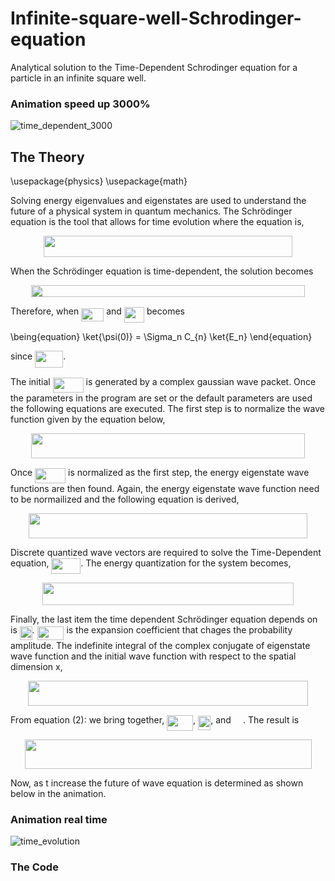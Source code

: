 # Infinite-square-well-Schrodinger-equation
Analytical solution to the Time-Dependent Schrodinger equation for a particle in an infinite square well.

### Animation speed up 3000%
![time_dependent_3000](https://github.com/timothypholmes/Infinite-square-well-Schrodinger-equation/blob/master/time_dependent_3000.gif)

## The Theory

\usepackage{physics}
\usepackage{math}

Solving energy eigenvalues and eigenstates are used to understand the future of a physical system in quantum mechanics. The Schrödinger equation is the tool that allows for time evolution where the equation is,

<p align="center"><img src="/tex/5c14e8087f2998080ef3066c33516546.svg?invert_in_darkmode&sanitize=true" align=middle width=398.66734710000003pt height=33.81208709999999pt/></p>

When the Schrödinger equation is time-dependent, the solution becomes

<p align="center"><img src="/tex/b3c131465e47f65a04cdbba4618830d6.svg?invert_in_darkmode&sanitize=true" align=middle width=437.2538907pt height=19.526994300000002pt/></p>

Therefore, when <img src="/tex/477a717e18587a5e8605780ca167c322.svg?invert_in_darkmode&sanitize=true" align=middle width=36.07293689999999pt height=21.18721440000001pt/> and <img src="/tex/08fbd8ec77aff96736a2f25a1ea90009.svg?invert_in_darkmode&sanitize=true" align=middle width=32.30223149999999pt height=24.65753399999998pt/> becomes

\being{equation}
\ket{\psi(0)} = \Sigma_n C_{n} \ket{E_n}
\end{equation}

since <img src="/tex/d568c0e1ecc86439b711628ed45ba194.svg?invert_in_darkmode&sanitize=true" align=middle width=45.16543844999999pt height=26.76175259999998pt/>. 

The initial <img src="/tex/4495b94b198ef96f03e08807e9f65f72.svg?invert_in_darkmode&sanitize=true" align=middle width=49.00310249999998pt height=24.65753399999998pt/> is generated by a complex gaussian wave packet. Once the parameters in the program are set or the default parameters are used the following equations are executed. The first step is to normalize the wave function given by the equation below,

<p align="center"><img src="/tex/4d5a244a99884f8acff311154dd5b007.svg?invert_in_darkmode&sanitize=true" align=middle width=437.10712979999994pt height=39.61228755pt/></p>

Once <img src="/tex/4495b94b198ef96f03e08807e9f65f72.svg?invert_in_darkmode&sanitize=true" align=middle width=49.00310249999998pt height=24.65753399999998pt/> is normalized as the first step, the energy eigenstate wave functions are then found. Again, the energy eigenstate wave function need to be normailized and the following equation is derived,

<p align="center"><img src="/tex/d06c6362fc53f6b46f82865b1d544405.svg?invert_in_darkmode&sanitize=true" align=middle width=445.8864102pt height=39.452455349999994pt/></p>

Discrete quantized wave vectors are required to solve the Time-Dependent equation, <img src="/tex/65388eac83fde2cd79458efe154770d5.svg?invert_in_darkmode&sanitize=true" align=middle width=46.719990899999985pt height=24.65753399999998pt/>. The energy quantization for the system becomes,

<p align="center"><img src="/tex/8dd10bf0156e2b0f656f850e7131d3a9.svg?invert_in_darkmode&sanitize=true" align=middle width=401.30865719999997pt height=35.77743345pt/></p>

Finally, the last item the time dependent Schrödinger equation depends on is <img src="/tex/269df1b24837e284ec791de3ae768620.svg?invert_in_darkmode&sanitize=true" align=middle width=19.87487204999999pt height=22.465723500000017pt/>. <img src="/tex/86d578c943ecac4e464bf04be86c4b7b.svg?invert_in_darkmode&sanitize=true" align=middle width=42.882704699999984pt height=22.465723500000017pt/> is the expansion coefficient that chages the probability amplitude. The indefinite integral of the complex conjugate of eigenstate wave function and the initial wave function with respect to the spatial dimension x,

<p align="center"><img src="/tex/039b8f37762729c1957a2ea9a8feafac.svg?invert_in_darkmode&sanitize=true" align=middle width=447.64274279999995pt height=39.61228755pt/></p>

From equation (2): we bring together, <img src="/tex/fb02ec93ec494888822d01225b9c0ccc.svg?invert_in_darkmode&sanitize=true" align=middle width=41.881791599999985pt height=24.65753399999998pt/>, <img src="/tex/c01241b79d48a987aa4a4fbc5b05808a.svg?invert_in_darkmode&sanitize=true" align=middle width=20.26074269999999pt height=22.465723500000017pt/>, and <img src="/tex/fe6a8e7ea5ac601d9dd986902ca41d13.svg?invert_in_darkmode&sanitize=true" align=middle width=15.239827349999992pt height=14.15524440000002pt/>. The result is

<p align="center"><img src="/tex/71f41e55780e6daf23723eb519d75011.svg?invert_in_darkmode&sanitize=true" align=middle width=459.00117614999994pt height=46.867754999999995pt/></p>

Now, as t increase the future of wave equation is determined as shown below in the animation. 

### Animation real time
![time_evolution](https://github.com/timothypholmes/Infinite-square-well-Schrodinger-equation/blob/master/time_evolution.gif)

### The Code
